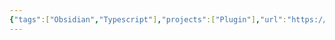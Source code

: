 ```yaml
---
{"tags":["Obsidian","Typescript"],"projects":["Plugin"],"url":"https://www.youtube.com/watch?v=AgXa03ZxJ88","type":"Video","Description":null,"Areas":null,"publish":true,"PassFrontmatter":true,"created":"2024-12-19T11:00:58.269+05:30","updated":"2024-12-26T08:34:11.520+05:30"}
---
```


